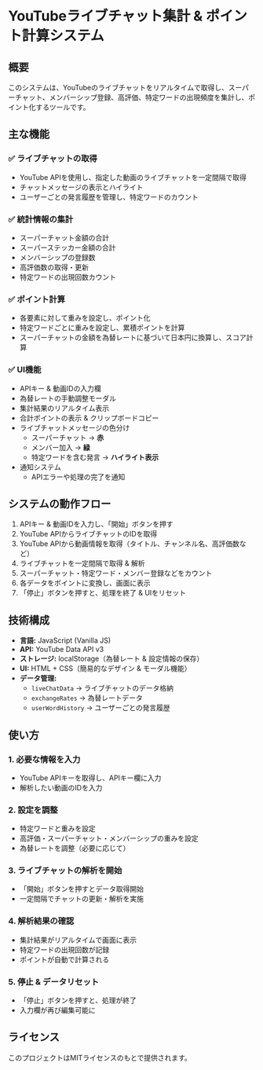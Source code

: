# YouTubeライブチャット集計 & ポイント計算システム

## 概要
このシステムは、YouTubeのライブチャットをリアルタイムで取得し、スーパーチャット、メンバーシップ登録、高評価、特定ワードの出現頻度を集計し、ポイント化するツールです。

## 主な機能
### ✅ ライブチャットの取得
- YouTube APIを使用し、指定した動画のライブチャットを一定間隔で取得
- チャットメッセージの表示とハイライト
- ユーザーごとの発言履歴を管理し、特定ワードのカウント

### ✅ 統計情報の集計
- スーパーチャット金額の合計
- スーパーステッカー金額の合計
- メンバーシップの登録数
- 高評価数の取得・更新
- 特定ワードの出現回数カウント

### ✅ ポイント計算
- 各要素に対して重みを設定し、ポイント化
- 特定ワードごとに重みを設定し、累積ポイントを計算
- スーパーチャットの金額を為替レートに基づいて日本円に換算し、スコア計算

### ✅ UI機能
- APIキー & 動画IDの入力欄
- 為替レートの手動調整モーダル
- 集計結果のリアルタイム表示
- 合計ポイントの表示 & クリップボードコピー
- ライブチャットメッセージの色分け
  - スーパーチャット → **赤**
  - メンバー加入 → **緑**
  - 特定ワードを含む発言 → **ハイライト表示**
- 通知システム
  - APIエラーや処理の完了を通知

## システムの動作フロー
1. APIキー & 動画IDを入力し、「開始」ボタンを押す
2. YouTube APIからライブチャットのIDを取得
3. YouTube APIから動画情報を取得（タイトル、チャンネル名、高評価数など）
4. ライブチャットを一定間隔で取得 & 解析
5. スーパーチャット・特定ワード・メンバー登録などをカウント
6. 各データをポイントに変換し、画面に表示
7. 「停止」ボタンを押すと、処理を終了 & UIをリセット

## 技術構成
- **言語:** JavaScript (Vanilla JS)
- **API:** YouTube Data API v3
- **ストレージ:** localStorage（為替レート & 設定情報の保存）
- **UI:** HTML + CSS（簡易的なデザイン & モーダル機能）
- **データ管理:**
  - `liveChatData` → ライブチャットのデータ格納
  - `exchangeRates` → 為替レートデータ
  - `userWordHistory` → ユーザーごとの発言履歴

## 使い方
### 1. 必要な情報を入力
- YouTube APIキーを取得し、APIキー欄に入力
- 解析したい動画のIDを入力

### 2. 設定を調整
- 特定ワードと重みを設定
- 高評価・スーパーチャット・メンバーシップの重みを設定
- 為替レートを調整（必要に応じて）

### 3. ライブチャットの解析を開始
- 「開始」ボタンを押すとデータ取得開始
- 一定間隔でチャットの更新・解析を実施

### 4. 解析結果の確認
- 集計結果がリアルタイムで画面に表示
- 特定ワードの出現回数が記録
- ポイントが自動で計算される

### 5. 停止 & データリセット
- 「停止」ボタンを押すと、処理が終了
- 入力欄が再び編集可能に

## ライセンス
このプロジェクトはMITライセンスのもとで提供されます。
